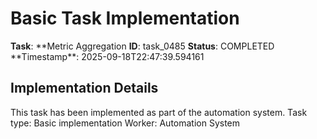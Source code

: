 # Basic Task Implementation

**Task**: **Metric Aggregation
**ID**: task_0485
**Status**: COMPLETED
**Timestamp\*\*: 2025-09-18T22:47:39.594161

## Implementation Details

This task has been implemented as part of the automation system.
Task type: Basic implementation
Worker: Automation System
